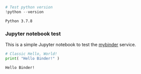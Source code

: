 ```python
# Test python version
!python --version
```

    Python 3.7.8


### Jupyter notebook test
This is a simple Jupyter notebook to test the [mybinder](https://mybinder.org/) service.


```python
# Classic Hello, World!
print( "Hello Binder!" )
```

    Hello Binder!

